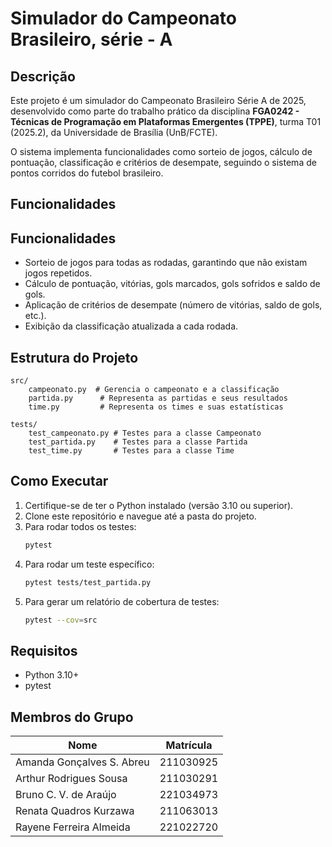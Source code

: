 #  Simulador do Campeonato Brasileiro, série - A

## Descrição
Este projeto é um simulador do Campeonato Brasileiro Série A de 2025, desenvolvido como parte do trabalho prático da disciplina **FGA0242 - Técnicas de Programação em Plataformas Emergentes (TPPE)**, turma T01 (2025.2), da Universidade de Brasília (UnB/FCTE).

O sistema implementa funcionalidades como sorteio de jogos, cálculo de pontuação, classificação e critérios de desempate, seguindo o sistema de pontos corridos do futebol brasileiro.

## Funcionalidades

## Funcionalidades
- Sorteio de jogos para todas as rodadas, garantindo que não existam jogos repetidos.
- Cálculo de pontuação, vitórias, gols marcados, gols sofridos e saldo de gols.
- Aplicação de critérios de desempate (número de vitórias, saldo de gols, etc.).
- Exibição da classificação atualizada a cada rodada.

## Estrutura do Projeto
```
src/
    campeonato.py  # Gerencia o campeonato e a classificação
    partida.py      # Representa as partidas e seus resultados
    time.py         # Representa os times e suas estatísticas

tests/
    test_campeonato.py # Testes para a classe Campeonato
    test_partida.py    # Testes para a classe Partida
    test_time.py       # Testes para a classe Time
```

## Como Executar
1. Certifique-se de ter o Python instalado (versão 3.10 ou superior).
2. Clone este repositório e navegue até a pasta do projeto.
3. Para rodar todos os testes:
   ```bash
   pytest
   ```
4. Para rodar um teste específico:
   ```bash
   pytest tests/test_partida.py
   ```
5. Para gerar um relatório de cobertura de testes:
   ```bash
   pytest --cov=src
   ```

## Requisitos
- Python 3.10+
- pytest

## Membros do Grupo
| Nome                          | Matrícula   |
|-------------------------------|-------------|
| Amanda Gonçalves S. Abreu     | 211030925   |
| Arthur Rodrigues Sousa        | 211030291   |
| Bruno C. V. de Araújo         | 221034973   |
| Renata Quadros Kurzawa        | 211063013   |
| Rayene Ferreira Almeida       | 221022720   |


